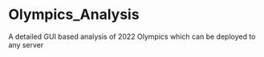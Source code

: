 # Olympics_Analysis
 A detailed GUI based analysis of 2022 Olympics which can be deployed to any server 
